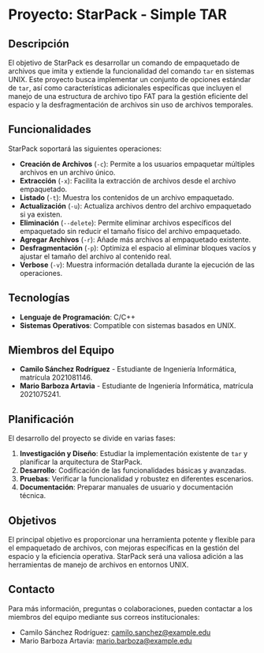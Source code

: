 # Proyecto: StarPack - Simple TAR

## Descripción
El objetivo de StarPack es desarrollar un comando de empaquetado de archivos que imita y extiende la funcionalidad del comando `tar` en sistemas UNIX. Este proyecto busca implementar un conjunto de opciones estándar de `tar`, así como características adicionales específicas que incluyen el manejo de una estructura de archivo tipo FAT para la gestión eficiente del espacio y la desfragmentación de archivos sin uso de archivos temporales.

## Funcionalidades
StarPack soportará las siguientes operaciones:
- **Creación de Archivos** (`-c`): Permite a los usuarios empaquetar múltiples archivos en un archivo único.
- **Extracción** (`-x`): Facilita la extracción de archivos desde el archivo empaquetado.
- **Listado** (`-t`): Muestra los contenidos de un archivo empaquetado.
- **Actualización** (`-u`): Actualiza archivos dentro del archivo empaquetado si ya existen.
- **Eliminación** (`--delete`): Permite eliminar archivos específicos del empaquetado sin reducir el tamaño físico del archivo empaquetado.
- **Agregar Archivos** (`-r`): Añade más archivos al empaquetado existente.
- **Desfragmentación** (`-p`): Optimiza el espacio al eliminar bloques vacíos y ajustar el tamaño del archivo al contenido real.
- **Verbose** (`-v`): Muestra información detallada durante la ejecución de las operaciones.

## Tecnologías
- **Lenguaje de Programación**: C/C++
- **Sistemas Operativos**: Compatible con sistemas basados en UNIX.

## Miembros del Equipo
- **Camilo Sánchez Rodríguez** - Estudiante de Ingeniería Informática, matrícula 2021081146.
- **Mario Barboza Artavia** - Estudiante de Ingeniería Informática, matrícula 2021075241.

## Planificación
El desarrollo del proyecto se divide en varias fases:
1. **Investigación y Diseño**: Estudiar la implementación existente de `tar` y planificar la arquitectura de StarPack.
2. **Desarrollo**: Codificación de las funcionalidades básicas y avanzadas.
3. **Pruebas**: Verificar la funcionalidad y robustez en diferentes escenarios.
4. **Documentación**: Preparar manuales de usuario y documentación técnica.

## Objetivos
El principal objetivo es proporcionar una herramienta potente y flexible para el empaquetado de archivos, con mejoras específicas en la gestión del espacio y la eficiencia operativa. StarPack será una valiosa adición a las herramientas de manejo de archivos en entornos UNIX.

## Contacto
Para más información, preguntas o colaboraciones, pueden contactar a los miembros del equipo mediante sus correos institucionales:
- Camilo Sánchez Rodríguez: camilo.sanchez@example.edu
- Mario Barboza Artavia: mario.barboza@example.edu
